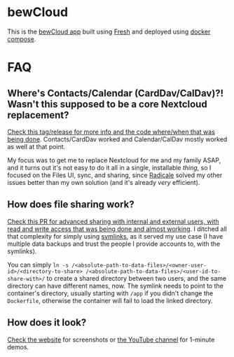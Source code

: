 # bewCloud

This is the [bewCloud app](https://bewcloud.com) built using [Fresh](https://fresh.deno.dev) and deployed using [docker compose](https://docs.docker.com/compose/).

# FAQ

## Where's Contacts/Calendar (CardDav/CalDav)?! Wasn't this supposed to be a core Nextcloud replacement?

[Check this tag/release for more info and the code where/when that was being done](https://github.com/bewcloud/bewcloud/releases/tag/v0.0.1-self-made-carddav-caldav). Contacts/CardDav worked and Calendar/CalDav mostly worked as well at that point.

My focus was to get me to replace Nextcloud for me and my family ASAP, and it turns out it's not easy to do it all in a single, installable _thing_, so I focused on the Files UI, sync, and sharing, since [Radicale](https://radicale.org/v3.html) solved my other issues better than my own solution (and it's already _very_ efficient).

## How does file sharing work?

[Check this PR for advanced sharing with internal and external users, with read and write access that was being done and almost working](https://github.com/bewcloud/bewcloud/pull/4). I ditched all that complexity for simply using [symlinks](https://en.wikipedia.org/wiki/Symbolic_link), as it served my use case (I have multiple data backups and trust the people I provide accounts to, with the symlinks).

You can simply `ln -s /<absolute-path-to-data-files>/<owner-user-id>/<directory-to-share> /<absolute-path-to-data-files>/<user-id-to-share-with>/` to create a shared directory between two users, and the same directory can have different names, now. The symlink needs to point to the container's directory, usually starting with `/app` if you didn't change the `Dockerfile`, otherwise the container will fail to load the linked directory.

## How does it look?

[Check the website](https://bewcloud.com) for screenshots or [the YouTube channel](https://www.youtube.com/@bewCloud) for 1-minute demos.